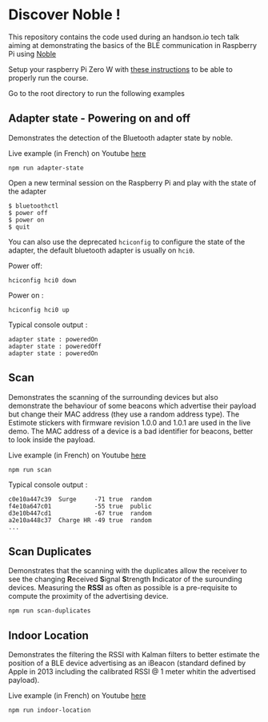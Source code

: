 # Discover Noble !

This repository contains the code used during an handson.io tech talk aiming at demonstrating the basics of the BLE communication in Raspberry Pi using [Noble](https://github.com/sandeepmistry/noble)

Setup your raspberry Pi Zero W with [these instructions](https://github.com/handsonio/zerow-metawear) to be able to properly run the course.

Go to the root directory to run the following examples

## Adapter state - Powering on and off

Demonstrates the detection of the Bluetooth adapter state by noble.

Live example (in French) on Youtube [here](https://youtu.be/BJ8-B8bZwLk?t=45m59s)

```npm run adapter-state```

Open a new terminal session on the Raspberry Pi and play with the state of the adapter

```
$ bluetoothctl
$ power off
$ power on
$ quit
```

You can also use the deprecated `hciconfig` to configure the state of the adapter, the default bluetooth adapter is usually on `hci0`.

Power off: 
```
hciconfig hci0 down
```
Power on : 
```
hciconfig hci0 up
```

Typical console output : 

```
adapter state : poweredOn
adapter state : poweredOff
adapter state : poweredOn
```

## Scan

Demonstrates the scanning of the surrounding devices but also demonstrate the behaviour of some beacons which advertise their payload but change their MAC address (they use a random address type). The Estimote stickers with firmware revision 1.0.0 and 1.0.1 are used in the live demo. The MAC address of a device is a bad identifier for beacons, better to look inside the payload.

Live example (in French) on Youtube [here](https://youtu.be/BJ8-B8bZwLk?t=51m34s)

```npm run scan```

Typical console output : 

```
c0e10a447c39  Surge     -71 true  random
f4e10a647c01            -55 true  public
d3e10b447cd1            -67 true  random
a2e10a448c37  Charge HR -49 true  random
...
```
  
## Scan Duplicates

Demonstrates that the scanning with the duplicates allow the receiver to see the changing **R**eceived **S**ignal **S**trength **I**ndicator of the surounding devices. Measuring the **RSSI** as often as possible is a pre-requisite to compute the proximity of the advertising device.

```npm run scan-duplicates```

## Indoor Location

Demonstrates the filtering the RSSI with Kalman filters to better estimate the position of a BLE device advertising as an iBeacon (standard defined by Apple in 2013 including the calibrated RSSI @ 1 meter whitin the advertised payload).

Live example (in French) on Youtube [here](https://youtu.be/BJ8-B8bZwLk?t=1h18m26s)

```npm run indoor-location```

